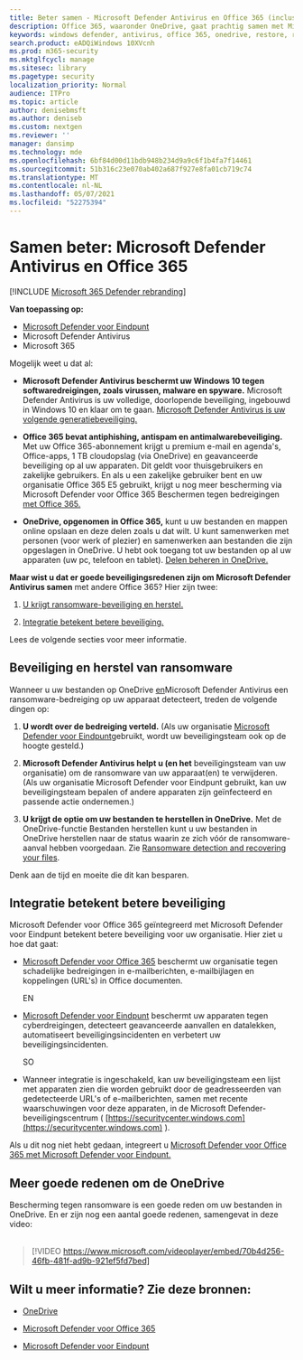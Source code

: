 ```yaml
---
title: Beter samen - Microsoft Defender Antivirus en Office 365 (inclusief OneDrive) - betere bescherming tegen ransomware en cyberthreats
description: Office 365, waaronder OneDrive, gaat prachtig samen met Microsoft Defender Antivirus. Lees dit artikel voor meer informatie.
keywords: windows defender, antivirus, office 365, onedrive, restore, ransomware
search.product: eADQiWindows 10XVcnh
ms.prod: m365-security
ms.mktglfcycl: manage
ms.sitesec: library
ms.pagetype: security
localization_priority: Normal
audience: ITPro
ms.topic: article
author: denisebmsft
ms.author: deniseb
ms.custom: nextgen
ms.reviewer: ''
manager: dansimp
ms.technology: mde
ms.openlocfilehash: 6bf84d00d11bdb948b234d9a9c6f1b4fa7f14461
ms.sourcegitcommit: 51b316c23e070ab402a687f927e8fa01cb719c74
ms.translationtype: MT
ms.contentlocale: nl-NL
ms.lasthandoff: 05/07/2021
ms.locfileid: "52275394"
---
```

# <a name="better-together-microsoft-defender-antivirus-and-office-365"></a>Samen beter: Microsoft Defender Antivirus en Office 365

[!INCLUDE [Microsoft 365 Defender rebranding](../../includes/microsoft-defender.md)]


**Van toepassing op:**
- [Microsoft Defender voor Eindpunt](/microsoft-365/security/defender-endpoint/)
- Microsoft Defender Antivirus
- Microsoft 365

Mogelijk weet u dat al:

- **Microsoft Defender Antivirus beschermt uw Windows 10 tegen softwaredreigingen, zoals virussen, malware en spyware.** Microsoft Defender Antivirus is uw volledige, doorlopende beveiliging, ingebouwd in Windows 10 en klaar om te gaan. [Microsoft Defender Antivirus is uw volgende generatiebeveiliging.](./microsoft-defender-antivirus-in-windows-10.md) 

- **Office 365 bevat antiphishing, antispam en antimalwarebeveiliging.** Met uw Office 365-abonnement krijgt u premium e-mail en agenda's, Office-apps, 1 TB cloudopslag (via OneDrive) en geavanceerde beveiliging op al uw apparaten. Dit geldt voor thuisgebruikers en zakelijke gebruikers. En als u een zakelijke gebruiker bent en uw organisatie Office 365 E5 gebruikt, krijgt u nog meer bescherming via Microsoft Defender voor Office 365 Beschermen tegen bedreigingen [met Office 365.](/microsoft-365/security/office-365-security/protect-against-threats)

- **OneDrive, opgenomen in Office 365,** kunt u uw bestanden en mappen online opslaan en deze delen zoals u dat wilt. U kunt samenwerken met personen (voor werk of plezier) en samenwerken aan bestanden die zijn opgeslagen in OneDrive. U hebt ook toegang tot uw bestanden op al uw apparaten (uw pc, telefoon en tablet). [Delen beheren in OneDrive.](/OneDrive/manage-sharing)

**Maar wist u dat er goede beveiligingsredenen zijn om Microsoft Defender Antivirus samen** met andere Office 365? Hier zijn twee:

 1. [U krijgt ransomware-beveiliging en herstel.](#ransomware-protection-and-recovery)

 2. [Integratie betekent betere beveiliging.](#integration-means-better-protection)

Lees de volgende secties voor meer informatie.

## <a name="ransomware-protection-and-recovery"></a>Beveiliging en herstel van ransomware

Wanneer u uw bestanden op OneDrive [](./microsoft-defender-antivirus-in-windows-10.md) [en](/onedrive)Microsoft Defender Antivirus een ransomware-bedreiging op uw apparaat detecteert, treden de volgende dingen op:

1. **U wordt over de bedreiging verteld.** (Als uw organisatie [Microsoft Defender voor Eindpunt](microsoft-defender-endpoint.md)gebruikt, wordt uw beveiligingsteam ook op de hoogte gesteld.)

2. **Microsoft Defender Antivirus helpt u (en het** beveiligingsteam van uw organisatie) om de ransomware van uw apparaat(en) te verwijderen. (Als uw organisatie Microsoft Defender voor Eindpunt gebruikt, kan uw beveiligingsteam bepalen of andere apparaten zijn geïnfecteerd en passende actie ondernemen.)

3. **U krijgt de optie om uw bestanden te herstellen in OneDrive.** Met de OneDrive-functie Bestanden herstellen kunt u uw bestanden in OneDrive herstellen naar de status waarin ze zich vóór de ransomware-aanval hebben voorgedaan. Zie [Ransomware detection and recovering your files](https://support.office.com/article/0d90ec50-6bfd-40f4-acc7-b8c12c73637f).

Denk aan de tijd en moeite die dit kan besparen. 

## <a name="integration-means-better-protection"></a>Integratie betekent betere beveiliging

Microsoft Defender voor Office 365 geïntegreerd met Microsoft Defender voor Eindpunt betekent betere beveiliging voor uw organisatie. Hier ziet u hoe dat gaat:

- [Microsoft Defender voor Office 365](/microsoft-365/security/office-365-security/office-365-atp) beschermt uw organisatie tegen schadelijke bedreigingen in e-mailberichten, e-mailbijlagen en koppelingen (URL's) in Office documenten.

    EN

- [Microsoft Defender voor Eindpunt](microsoft-defender-endpoint.md) beschermt uw apparaten tegen cyberdreigingen, detecteert geavanceerde aanvallen en datalekken, automatiseert beveiligingsincidenten en verbetert uw beveiligingsincidenten.

    SO

- Wanneer integratie is ingeschakeld, kan uw beveiligingsteam een lijst met apparaten zien die worden gebruikt door de geadresseerden van gedetecteerde URL's of e-mailberichten, samen met recente waarschuwingen voor deze apparaten, in de Microsoft Defender-beveiligingscentrum ( [https://securitycenter.windows.com](https://securitycenter.windows.com) ).

Als u dit nog niet hebt gedaan, integreert u [Microsoft Defender voor Office 365 met Microsoft Defender voor Eindpunt.](/microsoft-365/security/office-365-security/integrate-office-365-ti-with-wdatp)

## <a name="more-good-reasons-to-use-onedrive"></a>Meer goede redenen om de OneDrive

Bescherming tegen ransomware is een goede reden om uw bestanden in OneDrive. En er zijn nog een aantal goede redenen, samengevat in deze video: <br/><br/>

> [!VIDEO https://www.microsoft.com/videoplayer/embed/70b4d256-46fb-481f-ad9b-921ef5fd7bed]

## <a name="want-to-learn-more-see-these-resources"></a>Wilt u meer informatie? Zie deze bronnen:

- [OneDrive](/onedrive)

- [Microsoft Defender voor Office 365](/microsoft-365/security/office-365-security/office-365-atp)

- [Microsoft Defender voor Eindpunt](microsoft-defender-endpoint.md)
